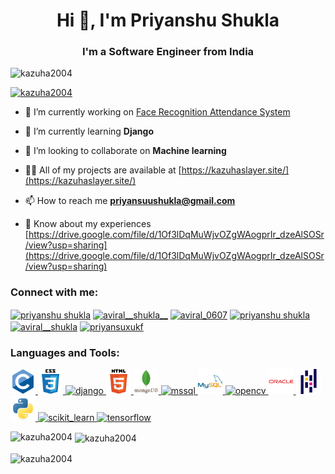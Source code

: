 <h1 align="center">Hi 👋, I'm Priyanshu Shukla</h1>
<h3 align="center">I'm a Software Engineer from India</h3>

<p align="left"> <img src="https://komarev.com/ghpvc/?username=kazuha2004&label=Profile%20views&color=0e75b6&style=flat" alt="kazuha2004" /> </p>

<p align="left"> <a href="https://github.com/ryo-ma/github-profile-trophy"><img src="https://github-profile-trophy.vercel.app/?username=kazuha2004" alt="kazuha2004" /></a> </p>

- 🔭 I’m currently working on [Face Recognition Attendance System](https://github.com/kazuha2004/FACE_RECOGNITION_ATTENDANCE_SYSTEM)

- 🌱 I’m currently learning **Django**

- 👯 I’m looking to collaborate on **Machine learning**

- 👨‍💻 All of my projects are available at [https://kazuhaslayer.site/](https://kazuhaslayer.site/)

- 📫 How to reach me **priyansuushukla@gmail.com**

- 📄 Know about my experiences [https://drive.google.com/file/d/1Of3lDqMuWjvOZgWAogprIr_dzeAlSOSr/view?usp=sharing](https://drive.google.com/file/d/1Of3lDqMuWjvOZgWAogprIr_dzeAlSOSr/view?usp=sharing)

<h3 align="left">Connect with me:</h3>
<p align="left">
<a href="https://linkedin.com/in/priyanshu shukla" target="blank"><img align="center" src="https://raw.githubusercontent.com/rahuldkjain/github-profile-readme-generator/master/src/images/icons/Social/linked-in-alt.svg" alt="priyanshu shukla" height="30" width="40" /></a>
<a href="https://instagram.com/aviral__shukla__" target="blank"><img align="center" src="https://raw.githubusercontent.com/rahuldkjain/github-profile-readme-generator/master/src/images/icons/Social/instagram.svg" alt="aviral__shukla__" height="30" width="40" /></a>
<a href="https://www.codechef.com/users/aviral_0607" target="blank"><img align="center" src="https://cdn.jsdelivr.net/npm/simple-icons@3.1.0/icons/codechef.svg" alt="aviral_0607" height="30" width="40" /></a>
<a href="https://www.hackerrank.com/priyanshu shukla" target="blank"><img align="center" src="https://raw.githubusercontent.com/rahuldkjain/github-profile-readme-generator/master/src/images/icons/Social/hackerrank.svg" alt="priyanshu shukla" height="30" width="40" /></a>
<a href="https://www.leetcode.com/aviral__shukla" target="blank"><img align="center" src="https://raw.githubusercontent.com/rahuldkjain/github-profile-readme-generator/master/src/images/icons/Social/leet-code.svg" alt="aviral__shukla" height="30" width="40" /></a>
<a href="https://auth.geeksforgeeks.org/user/priyansuxukf" target="blank"><img align="center" src="https://raw.githubusercontent.com/rahuldkjain/github-profile-readme-generator/master/src/images/icons/Social/geeks-for-geeks.svg" alt="priyansuxukf" height="30" width="40" /></a>
</p>

<h3 align="left">Languages and Tools:</h3>
<p align="left"> <a href="https://www.cprogramming.com/" target="_blank" rel="noreferrer"> <img src="https://raw.githubusercontent.com/devicons/devicon/master/icons/c/c-original.svg" alt="c" width="40" height="40"/> </a> <a href="https://www.w3schools.com/css/" target="_blank" rel="noreferrer"> <img src="https://raw.githubusercontent.com/devicons/devicon/master/icons/css3/css3-original-wordmark.svg" alt="css3" width="40" height="40"/> </a> <a href="https://www.djangoproject.com/" target="_blank" rel="noreferrer"> <img src="https://cdn.worldvectorlogo.com/logos/django.svg" alt="django" width="40" height="40"/> </a> <a href="https://www.w3.org/html/" target="_blank" rel="noreferrer"> <img src="https://raw.githubusercontent.com/devicons/devicon/master/icons/html5/html5-original-wordmark.svg" alt="html5" width="40" height="40"/> </a> <a href="https://www.mongodb.com/" target="_blank" rel="noreferrer"> <img src="https://raw.githubusercontent.com/devicons/devicon/master/icons/mongodb/mongodb-original-wordmark.svg" alt="mongodb" width="40" height="40"/> </a> <a href="https://www.microsoft.com/en-us/sql-server" target="_blank" rel="noreferrer"> <img src="https://www.svgrepo.com/show/303229/microsoft-sql-server-logo.svg" alt="mssql" width="40" height="40"/> </a> <a href="https://www.mysql.com/" target="_blank" rel="noreferrer"> <img src="https://raw.githubusercontent.com/devicons/devicon/master/icons/mysql/mysql-original-wordmark.svg" alt="mysql" width="40" height="40"/> </a> <a href="https://opencv.org/" target="_blank" rel="noreferrer"> <img src="https://www.vectorlogo.zone/logos/opencv/opencv-icon.svg" alt="opencv" width="40" height="40"/> </a> <a href="https://www.oracle.com/" target="_blank" rel="noreferrer"> <img src="https://raw.githubusercontent.com/devicons/devicon/master/icons/oracle/oracle-original.svg" alt="oracle" width="40" height="40"/> </a> <a href="https://pandas.pydata.org/" target="_blank" rel="noreferrer"> <img src="https://raw.githubusercontent.com/devicons/devicon/2ae2a900d2f041da66e950e4d48052658d850630/icons/pandas/pandas-original.svg" alt="pandas" width="40" height="40"/> </a> <a href="https://www.python.org" target="_blank" rel="noreferrer"> <img src="https://raw.githubusercontent.com/devicons/devicon/master/icons/python/python-original.svg" alt="python" width="40" height="40"/> </a> <a href="https://scikit-learn.org/" target="_blank" rel="noreferrer"> <img src="https://upload.wikimedia.org/wikipedia/commons/0/05/Scikit_learn_logo_small.svg" alt="scikit_learn" width="40" height="40"/> </a> <a href="https://www.tensorflow.org" target="_blank" rel="noreferrer"> <img src="https://www.vectorlogo.zone/logos/tensorflow/tensorflow-icon.svg" alt="tensorflow" width="40" height="40"/> </a> </p>

<p><img align="left" src="https://github-readme-stats.vercel.app/api/top-langs?username=kazuha2004&show_icons=true&locale=en&layout=compact" alt="kazuha2004" /></p>

<p>&nbsp;<img align="center" src="https://github-readme-stats.vercel.app/api?username=kazuha2004&show_icons=true&locale=en" alt="kazuha2004" /></p>

<p><img align="center" src="https://github-readme-streak-stats.herokuapp.com/?user=kazuha2004&" alt="kazuha2004" /></p>

